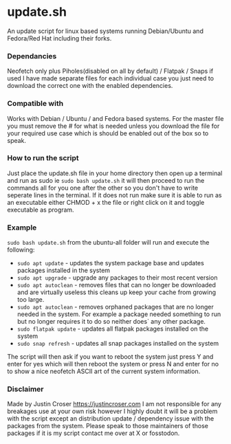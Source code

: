 # update.sh
An update script for linux based systems running Debian/Ubuntu and Fedora/Red Hat including their forks.

### Dependancies
Neofetch only plus Piholes(disabled on all by default) / Flatpak / Snaps if used I have made separate files for each individual case you just need to download the correct one with the enabled dependencies.

### Compatible with
Works with Debian / Ubuntu / and Fedora based systems. For the master file you must remove the # for what is needed unless you download the file for your required use case which is should be enabled out of the box so to speak.

### How to run the script
Just place the update.sh file in your home directory then open up a terminal and run as sudo ie `sudo bash update.sh` it will then proceed to run the commands all for you one after the other so you don't have to write seperate lines in the terminal.
If it does not run make sure it is able to run as an executable either CHMOD + x the file or right click on it and toggle executable as program.

### Example
`sudo bash update.sh` from the ubuntu-all folder will run and execute the following:
- `sudo apt update` - updates the system package base and updates packages installed in the system
- `sudo apt upgrade` - upgrade any packages to their most recent version
- `sudo apt autoclean` - removes files that can no longer be downloaded and are virtually useless this cleans up keep your cache from growing too large.
- `sudo apt autoclean` - removes orphaned packages that are no longer needed in the system. For example a package needed something to run but no longer requires it to do so neither does` any other package.
- `sudo flatpak update` - updates all flatpak packages installed on the system
- `sudo snap refresh` - updates all snap packages installed on the system

The script will then ask if you want to reboot the system just press Y and enter for yes which will then reboot the system or press N and enter for no to show a nice neofetch ASCII art of the current system information.

### Disclaimer
Made by Justin Croser https://justincroser.com I am not responsible for any breakages use at your own risk however I highly doubt it will be a problem with the script except an distribution update / dependency issue with the packages from the system. Please speak to those maintainers of those packages if it is my script contact me over at X or fosstodon.
